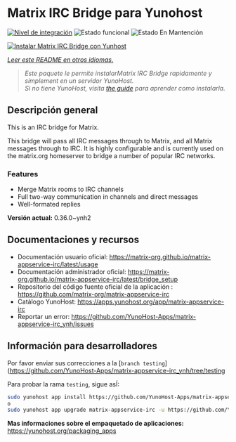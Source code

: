 <!--
Este archivo README esta generado automaticamente<https://github.com/YunoHost/apps/tree/master/tools/readme_generator>
No se debe editar a mano.
-->

# Matrix IRC Bridge para Yunohost

[![Nivel de integración](https://dash.yunohost.org/integration/matrix-appservice-irc.svg)](https://ci-apps.yunohost.org/ci/apps/matrix-appservice-irc/) ![Estado funcional](https://ci-apps.yunohost.org/ci/badges/matrix-appservice-irc.status.svg) ![Estado En Mantención](https://ci-apps.yunohost.org/ci/badges/matrix-appservice-irc.maintain.svg)

[![Instalar Matrix IRC Bridge con Yunhost](https://install-app.yunohost.org/install-with-yunohost.svg)](https://install-app.yunohost.org/?app=matrix-appservice-irc)

*[Leer este README en otros idiomas.](./ALL_README.md)*

> *Este paquete le permite instalarMatrix IRC Bridge rapidamente y simplement en un servidor YunoHost.*  
> *Si no tiene YunoHost, visita [the guide](https://yunohost.org/install) para aprender como instalarla.*

## Descripción general

This is an IRC bridge for Matrix. 

This bridge will pass all IRC messages through to Matrix, and all Matrix messages through to IRC.
It is highly configurable and is currently used on the matrix.org homeserver to bridge a number of popular IRC networks.

### Features

- Merge Matrix rooms to IRC channels
- Full two-way communication in channels and direct messages
- Well-formated replies


**Versión actual:** 0.36.0~ynh2
## Documentaciones y recursos

- Documentación usuario oficial: <https://matrix-org.github.io/matrix-appservice-irc/latest/usage>
- Documentación administrador oficial: <https://matrix-org.github.io/matrix-appservice-irc/latest/bridge_setup>
- Repositorio del código fuente oficial de la aplicación : <https://github.com/matrix-org/matrix-appservice-irc>
- Catálogo YunoHost: <https://apps.yunohost.org/app/matrix-appservice-irc>
- Reportar un error: <https://github.com/YunoHost-Apps/matrix-appservice-irc_ynh/issues>

## Información para desarrolladores

Por favor enviar sus correcciones a la [`branch testing`](https://github.com/YunoHost-Apps/matrix-appservice-irc_ynh/tree/testing

Para probar la rama `testing`, sigue asÍ:

```bash
sudo yunohost app install https://github.com/YunoHost-Apps/matrix-appservice-irc_ynh/tree/testing --debug
o
sudo yunohost app upgrade matrix-appservice-irc -u https://github.com/YunoHost-Apps/matrix-appservice-irc_ynh/tree/testing --debug
```

**Mas informaciones sobre el empaquetado de aplicaciones:** <https://yunohost.org/packaging_apps>
